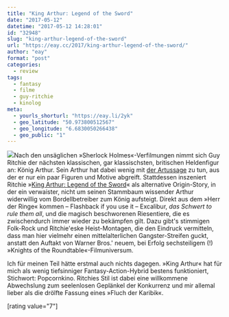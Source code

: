 ```yaml
---
title: "King Arthur: Legend of the Sword"
date: "2017-05-12"
datetime: "2017-05-12 14:28:01"
id: "32948"
slug: "king-arthur-legend-of-the-sword"
url: "https://eay.cc/2017/king-arthur-legend-of-the-sword/"
author: "eay"
format: "post"
categories:
  - review
tags:
  - fantasy
  - filme
  - guy-ritchie
  - kinolog
meta:
  - yourls_shorturl: "https://eay.li/2yk"
  - geo_latitude: "50.973800512567"
  - geo_longitude: "6.6830050266438"
  - geo_public: "1"
---
```


![](https://eay.cc/uploads/2017/king-arthur.jpg)Nach den unsäglichen »Sherlock Holmes«-Verfilmungen nimmt sich Guy Ritchie der nächsten klassischen, gar klassischsten, britischen Heldenfigur an: König Arthur. Sein Arthur hat dabei wenig mit [der Artussage](https://de.wikipedia.org/wiki/Artus#Die_Artussage) zu tun, aus der er nur ein paar Figuren und Motive abgreift. Stattdessen inszeniert Ritchie »[King Arthur: Legend of the Sword](http://www.imdb.com/title/tt1972591/)« als alternative Origin-Story, in der ein verwaister, nicht um seinen Stammbaum wissender Arthur widerwillig vom Bordellbetreiber zum König aufsteigt. Direkt aus dem »Herr der Ringe« kommen – Flashback if you use it – Excalibur, _das Schwert to rule them all_, und die magisch beschworenen Riesentiere, die es zwischendurch immer wieder zu bekämpfen gilt. Dazu gibt's stimmigen Folk-Rock und Ritchie'eske Heist-Montagen, die den Eindruck vermitteln, dass man hier vielmehr einen mittelalterlichen Gangster-Streifen guckt, anstatt den Auftakt von Warner Bros.' neuem, bei Erfolg sechsteiligem (!) »Knights of the Roundtable«-Filmuniversum.

Ich für meinen Teil hätte erstmal auch nichts dagegen. »King Arthur« hat für mich als wenig tiefsinniger Fantasy-Action-Hybrid bestens funktioniert, Stichwort: Popcornkino. Ritchies Stil ist dabei eine willkommene Abwechslung zum seelenlosen Geplänkel der Konkurrenz und mir allemal lieber als die drölfte Fassung eines »Fluch der Karibik«. 

\[rating value="7"\]
